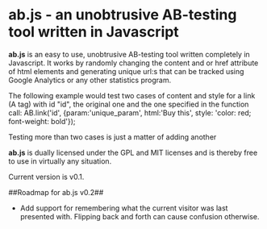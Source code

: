 # **ab.js** - an unobtrusive AB-testing tool written in Javascript #

**ab.js** is an easy to use, unobtrusive AB-testing tool written completely in Javascript.
It works by randomly changing the content and or href attribute of html elements and generating unique url:s that can be tracked using Google Analytics or any other statistics program.

The following example would test two cases of content and style for a link (A tag) with id "id", the original one and the one specified in the function call:
	AB.link('id', {param:'unique_param', html:'Buy this', style: 'color: red; font-weight: bold'});

Testing more than two cases is just a matter of adding another 

**ab.js** is dually licensed under the GPL and MIT licenses and is thereby free to use in virtually any situation.

Current version is v0.1.

##Roadmap for ab.js v0.2##
+	Add support for remembering what the current visitor was last presented with. Flipping back and forth can cause confusion otherwise.
